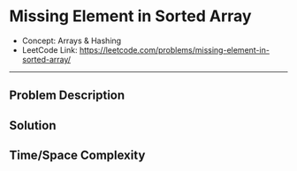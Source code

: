 # Missing Element in Sorted Array

- Concept: Arrays & Hashing
- LeetCode Link: https://leetcode.com/problems/missing-element-in-sorted-array/

---

## Problem Description

## Solution

## Time/Space Complexity

